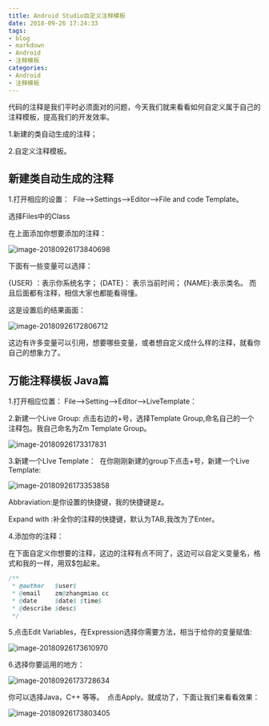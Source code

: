 ```yaml
---
title: Android Studio自定义注释模板
date: 2018-09-26 17:24:33
tags:
- blog
- markdown
- Android 
- 注释模板
categories:
- Android 
- 注释模板
---
```


代码的注释是我们平时必须面对的问题，今天我们就来看看如何自定义属于自己的注释模板，提高我们的开发效率。

1.新建的类自动生成的注释； 

2.自定义注释模板。

## 新建类自动生成的注释

1.打开相应的设置： 
​     File–>Settings–>Editor–>File and code Template。

选择Files中的Class

在上面添加你想要添加的注释：

![image-20180926173840698](https://ws3.sinaimg.cn/large/006tNc79ly1fvn2vsyla0j31kw0q5go5.jpg)

<!--more-->

下面有一些变量可以选择：

{USER} ：表示你系统名字； 
{DATE}： 表示当前时间； 
{NAME}:表示类名。 
而且后面都有注释，相信大家也都能看得懂。

这是设置后的结果画面：

![image-20180926172806712](https://ws3.sinaimg.cn/large/006tNc79ly1fvn2ktdyadj31kw0tqju7.jpg)

这边有许多变量可以引用，想要哪些变量，或者想自定义成什么样的注释，就看你自己的想象力了。 

## 万能注释模板 Java篇

1.打开相应位置： 
 File–>Setting–>Editor–>LiveTemplate：

2.新建一个Live Group: 
 点击右边的+号，选择Template Group,命名自己的一个注释包。我自己命名为Zm Template Group。

 ![image-20180926173317831](https://ws3.sinaimg.cn/large/006tNc79ly1fvn2q7fu6aj31kw0yijzw.jpg)

3.新建一个LIve Template：  在你刚刚新建的group下点击+号，新建一个Live Template:

![image-20180926173353858](https://ws4.sinaimg.cn/large/006tNc79ly1fvn2qu51x4j31kw0yaqdf.jpg)

Abbraviation:是你设置的快捷键，我的快捷键是z。

Expand with :补全你的注释的快捷键，默认为TAB,我改为了Enter。 

4.添加你的注释： 

在下面自定义你想要的注释，这边的注释有点不同了，这边可以自定义变量名，格式和我的一样，用双$包起来。

```java
/**
 * @author   $user$
 * @email    zm@zhangmiao.cc
 * @date     $date$ $time$
 * @describe $desc$
 */
```

5.点击Edit Variables，在Expression选择你需要方法，相当于给你的变量赋值:

![image-20180926173610970](https://ws4.sinaimg.cn/large/006tNc79ly1fvn2t7wkq9j31kw101qcv.jpg)

6.选择你要运用的地方： 

![image-20180926173728634](https://ws4.sinaimg.cn/large/006tNc79ly1fvn2uki5m1j31kw101wof.jpg)

你可以选择Java，C++ 等等。  点击Apply。就成功了，下面让我们来看看效果：

![image-20180926173803405](https://ws1.sinaimg.cn/large/006tNc79ly1fvn2v5k6pgj31kw0umdio.jpg)
